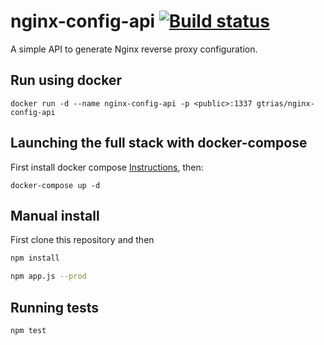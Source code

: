 # nginx-config-api [![Build status][build svg]][build status]

A simple API to generate Nginx reverse proxy configuration.

## Run using docker

```
docker run -d --name nginx-config-api -p <public>:1337 gtrias/nginx-config-api
```

## Launching the full stack with docker-compose

First install docker compose [Instructions], then:

```
docker-compose up -d
```

## Manual install

First clone this repository and then

```bash
npm install

npm app.js --prod
```

## Running tests

```
npm test
```

[build status]: https://travis-ci.org/gtrias/nginx-config-api
[build svg]: https://travis-ci.org/gtrias/nginx-config-api.svg?branch=master
[Instructions]: https://docs.docker.com/compose/install/
